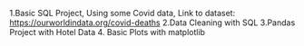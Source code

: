 1.Basic SQL Project, Using some Covid data, Link to dataset: https://ourworldindata.org/covid-deaths
2.Data Cleaning with SQL
3.Pandas Project with Hotel Data
4. Basic Plots with matplotlib
